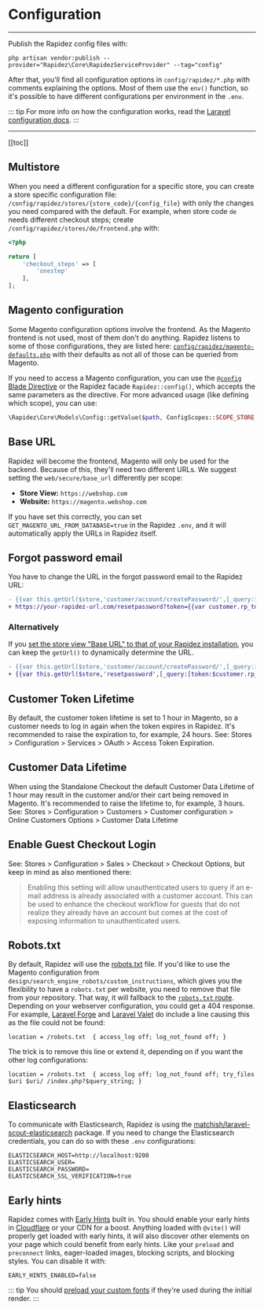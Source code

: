 # Configuration

---

Publish the Rapidez config files with:

```
php artisan vendor:publish --provider="Rapidez\Core\RapidezServiceProvider" --tag="config"
```

After that, you'll find all configuration options in `config/rapidez/*.php` with comments explaining the options. Most of them use the `env()` function, so it's possible to have different configurations per environment in the `.env`.

::: tip
For more info on how the configuration works, read the [Laravel configuration docs](https://laravel.com/docs/11.x/configuration).
:::

---

[[toc]]

## Multistore

When you need a different configuration for a specific store, you can create a store specific configuration file: `/config/rapidez/stores/{store_code}/{config_file}` with only the changes you need compared with the default. For example, when store code `de` needs different checkout steps; create `/config/rapidez/stores/de/frontend.php` with:
```php
<?php

return [
    'checkout_steps' => [
        'onestep'
    ],
];
```

## Magento configuration

Some Magento configuration options involve the frontend. As the Magento frontend is not used, most of them don't do anything. Rapidez listens to some of those configurations, they are listed here: [`config/rapidez/magento-defaults.php`](https://github.com/rapidez/core/blob/master/config/rapidez/magento-defaults.php) with their defaults as not all of those can be queried from Magento.

If you need to access a Magento configuration, you can use the [`@config` Blade Directive](theming.html#config) or the Rapidez facade `Rapidez::config()`, which accepts the same parameters as the directive. For more advanced usage (like defining which scope), you can use:
```php
\Rapidez\Core\Models\Config::getValue($path, ConfigScopes::SCOPE_STORE, $scopeId, $options)
```

## Base URL

Rapidez will become the frontend, Magento will only be used for the backend. Because of this, they'll need two different URLs. We suggest setting the `web/secure/base_url` differently per scope:

- **Store View:** `https://webshop.com`
- **Website:** `https://magento.webshop.com`

If you have set this correctly, you can set `GET_MAGENTO_URL_FROM_DATABASE=true` in the Rapidez `.env`, and it will automatically apply the URLs in Rapidez itself.

## Forgot password email

You have to change the URL in the forgot password email to the Rapidez URL:

```diff
- {{var this.getUrl($store,'customer/account/createPassword/',[_query:[token:$customer.rp_token],_nosid:1])}}
+ https://your-rapidez-url.com/resetpassword?token={{var customer.rp_token}}
```

### Alternatively

If you [set the store view "Base URL" to that of your Rapidez installation](configuration.html#base-url), you can keep the `getUrl()` to dynamically determine the URL.

```diff
- {{var this.getUrl($store,'customer/account/createPassword/',[_query:[token:$customer.rp_token],_nosid:1])}}
+ {{var this.getUrl($store,'resetpassword',[_query:[token:$customer.rp_token],_nosid:1])}}
```

## Customer Token Lifetime

By default, the customer token lifetime is set to 1 hour in Magento, so a customer needs to log in again when the token expires in Rapidez. It's recommended to raise the expiration to, for example, 24 hours. See: Stores > Configuration > Services > OAuth > Access Token Expiration.

## Customer Data Lifetime

When using the Standalone Checkout the default Customer Data Lifetime of 1 hour may result in the customer and/or their cart being removed in Magento. It's recommended to raise the lifetime to, for example, 3 hours. See: Stores > Configuration > Customers > Customer configuration > Online Customers Options > Customer Data Lifetime

## Enable Guest Checkout Login

See: Stores > Configuration > Sales > Checkout > Checkout Options, but keep in mind as also mentioned there:

> Enabling this setting will allow unauthenticated users to query if an e-mail address is already associated with a customer account. This can be used to enhance the checkout workflow for guests that do not realize they already have an account but comes at the cost of exposing information to unauthenticated users.

## Robots.txt

By default, Rapidez will use the [robots.txt](https://github.com/rapidez/rapidez/blob/master/public/robots.txt) file. If you'd like to use the Magento configuration from `design/search_engine_robots/custom_instructions`, which gives you the flexibility to have a `robots.txt` per website, you need to remove that file from your repository. That way, it will fallback to the [`robots.txt` route](https://github.com/rapidez/core/blob/master/routes/web.php). Depending on your webserver configuration, you could get a 404 response. For example, [Laravel Forge](https://forge.laravel.com/) and [Laravel Valet](https://laravel.com/docs/11.x/valet) do include a line causing this as the file could not be found:
```
location = /robots.txt  { access_log off; log_not_found off; }
```
The trick is to remove this line or extend it, depending on if you want the other log configurations:
```
location = /robots.txt  { access_log off; log_not_found off; try_files $uri $uri/ /index.php?$query_string; }
```

## Elasticsearch

To communicate with Elasticsearch, Rapidez is using the [matchish/laravel-scout-elasticsearch](https://github.com/matchish/laravel-scout-elasticsearch) package. If you need to change the Elasticsearch credentials, you can do so with these `.env` configurations:

```dotenv
ELASTICSEARCH_HOST=http://localhost:9200
ELASTICSEARCH_USER=
ELASTICSEARCH_PASSWORD=
ELASTICSEARCH_SSL_VERIFICATION=true
```

## Early hints

Rapidez comes with [Early Hints](https://github.com/justbetter/laravel-http3earlyhints) built in. You should enable your early hints in [Cloudflare](https://developers.cloudflare.com/cache/advanced-configuration/early-hints/#enable-early-hints) or your CDN for a boost. Anything loaded with `@vite()` will properly get loaded with early hints, it will also discover other elements on your page which could benefit from early hints. Like your `preload` and `preconnect` links, eager-loaded images, blocking scripts, and blocking styles. You can disable it with:

```dotenv
EARLY_HINTS_ENABLED=false
```

::: tip
You should [preload your custom fonts](https://web.dev/articles/codelab-preload-web-fonts) if they're used during the initial render.
:::
